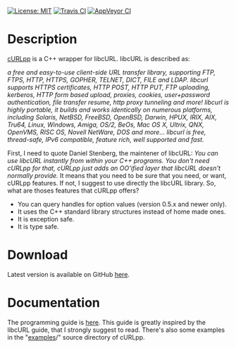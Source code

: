 [![License: MIT](https://img.shields.io/badge/License-MIT-yellow.svg)](https://opensource.org/licenses/MIT) [![Travis CI](https://img.shields.io/travis/jpbarrette/curlpp.svg)](https://travis-ci.org/jpbarrette/curlpp) [![AppVeyor CI](https://img.shields.io/appveyor/ci/jpbarrette/curlpp.svg)](https://ci.appveyor.com/project/jpbarrette/curlpp)

# Description

[cURLpp](http://www.curlpp.org) is a C++ wrapper for libcURL. libcURL is described as:

<cite>
a free and easy-to-use client-side URL transfer library, supporting FTP, FTPS, HTTP, HTTPS, GOPHER, TELNET, DICT, FILE and LDAP. libcurl supports HTTPS certificates, HTTP POST, HTTP PUT, FTP uploading, kerberos, HTTP form based upload, proxies, cookies, user+password authentication, file transfer resume, http proxy tunneling and more!
</cite>

<cite>
libcurl is highly portable, it builds and works identically on numerous platforms, including Solaris, NetBSD, FreeBSD, OpenBSD, Darwin, HPUX, IRIX, AIX, Tru64, Linux, Windows, Amiga, OS/2, BeOs, Mac OS X, Ultrix, QNX, OpenVMS, RISC OS, Novell NetWare, DOS and more...
</cite>

<cite>
libcurl is free, thread-safe, IPv6 compatible, feature rich, well supported and fast.
</cite>

First, I need to quote Daniel Stenberg, the maintener of libcURL:
<cite>You can use libcURL instantly from within your C++ programs. You don't need cURLpp for that, cURLpp just adds an OO'ified layer that libcURL doesn't normally provide.</cite> It means that you need to be sure that you need, or want, cURLpp features. If not, I suggest to use directly the libcURL library. So, what are thoses features that cURLpp offers?

* You can query handles for option values (version 0.5.x and newer only).
* It uses the C++ standard library structures instead of home made ones.
* It is exception safe.
* It is type safe.

# Download

Latest version is available on GitHub [here](https://github.com/jpbarrette/curlpp/releases/latest).

# Documentation

The programming guide is [here](https://github.com/jpbarrette/curlpp/tree/master/doc/guide.pdf). This guide is greatly inspired by the libcURL guide, that I strongly suggest to read. There's also some examples in the "[examples](http://github.com/jpbarrette/curlpp/tree/master/examples)/" source directory of cURLpp.


